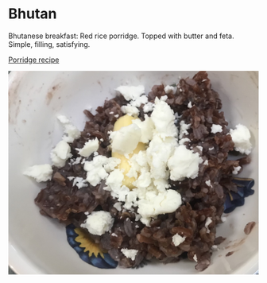 # Bhutan

Bhutanese breakfast: Red rice porridge. Topped with butter and
feta. Simple, filling, satisfying.

[Porridge recipe](https://mayuris-jikoni.com/2018/04/22/red-rice-porridge/)

![Bhutanese breakfast](images/bhutan.jpeg)